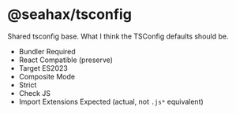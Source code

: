 # @seahax/tsconfig

Shared tsconfig base. What I think the TSConfig defaults should be.

- Bundler Required
- React Compatible (preserve)
- Target ES2023
- Composite Mode
- Strict
- Check JS
- Import Extensions Expected (actual, not `.js*` equivalent)
